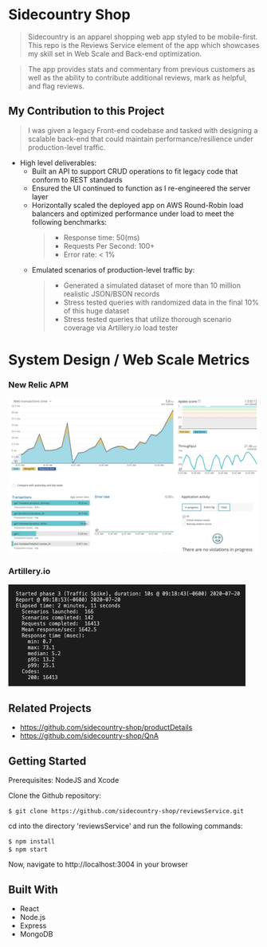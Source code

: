 # Sidecountry Shop
> Sidecountry is an apparel shopping web app styled to be mobile-first. This repo is the Reviews Service element of the app which showcases my skill set in Web Scale and Back-end optimization.



> The app provides stats and commentary from previous customers as well as the ability to contribute additional reviews, mark as helpful, and flag reviews. 

## My Contribution to this Project
> I was given a legacy Front-end codebase and tasked with designing a scalable back-end that could maintain performance/resilience under production-level traffic.
  - High level deliverables:
    * Built an API to support CRUD operations to fit legacy code that conform to REST standards
    * Ensured the UI continued to function as I re-engineered the server layer
    * Horizontally scaled the deployed app on AWS Round-Robin load balancers and optimized performance under load to meet the following benchmarks:
      > * Response time: 50(ms)   
      > * Requests Per Second: 100+
      > * Error rate: < 1%
    * Emulated scenarios of production-level traffic by:
      > * Generated a simulated dataset of more than 10 million realistic JSON/BSON records
      > * Stress tested queries with randomized data in the final 10% of this huge dataset
      > * Stress tested queries that utilize thorough scenario coverage via Artillery.io load tester

# System Design / Web Scale Metrics

### New Relic APM
![Intro Image](public/media/newRelic.jpg)

### Artillery.io
![Intro Image](public/media/artilleryio.jpg)


## Related Projects
- https://github.com/sidecountry-shop/productDetails
- https://github.com/sidecountry-shop/QnA

## Getting Started
Prerequisites: NodeJS and Xcode

Clone the Github repository:
```
$ git clone https://github.com/sidecountry-shop/reviewsService.git
```

cd into the directory 'reviewsService' and run the following commands:

```
$ npm install
$ npm start
```
Now, navigate to http://localhost:3004 in your browser


## Built With
* React
* Node.js
* Express
* MongoDB
